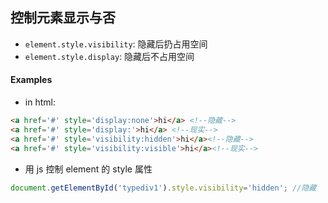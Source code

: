 ## 控制元素显示与否

- `element.style.visibility`: 隐藏后扔占用空间
- `element.style.display`: 隐藏后不占用空间

#### Examples
- in html:

```html
<a href='#' style='display:none'>hi</a> <!--隐藏-->
<a href='#' style='display:'>hi</a> <!--现实-->
<a href='#' style='visibility:hidden'>hi</a><!--隐藏-->
<a href='#' style='visibility:visible'>hi</a><!--现实-->
```

- 用 js 控制 element 的 style 属性

```javascript
document.getElementById('typediv1').style.visibility='hidden'; //隐藏
```
